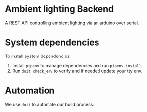 # Ambient lighting Backend
A REST API controlling ambient lighting via an arduino over serial.

# System dependencies
To install system dependencies:
1. Install `pipenv` to manage dependencies and run `pipenv install`.
1. Run `doit check_env` to verify and if needed update your tty env.

# Automation
We use `doit` to automate our build process.